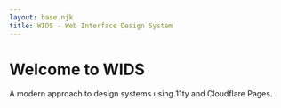 ```yaml
---
layout: base.njk
title: WIDS - Web Interface Design System
---
```


# Welcome to WIDS

A modern approach to design systems using 11ty and Cloudflare Pages.